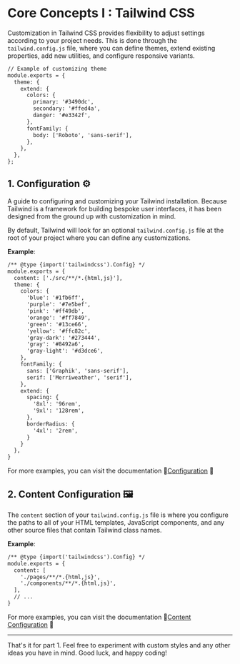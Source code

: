# Core Concepts I : Tailwind CSS
Customization in Tailwind CSS provides flexibility to adjust settings according to your project needs. This is done through the `tailwind.config.js` file, where you can define themes, extend existing properties, add new utilities, and configure responsive variants.


```html
// Example of customizing theme
module.exports = {
  theme: {
    extend: {
      colors: {
        primary: '#3490dc',
        secondary: '#ffed4a',
        danger: '#e3342f',
      },
      fontFamily: {
        body: ['Roboto', 'sans-serif'],
      },
    },
  },
};
```

## 1. Configuration ⚙️

A guide to configuring and customizing your Tailwind installation. Because Tailwind is a framework for building bespoke user interfaces, it has been designed from the ground up with customization in mind.

By default, Tailwind will look for an optional `tailwind.config.js` file at the root of your project where you can define any customizations.

**Example**:
```html
/** @type {import('tailwindcss').Config} */
module.exports = {
  content: ['./src/**/*.{html,js}'],
  theme: {
    colors: {
      'blue': '#1fb6ff',
      'purple': '#7e5bef',
      'pink': '#ff49db',
      'orange': '#ff7849',
      'green': '#13ce66',
      'yellow': '#ffc82c',
      'gray-dark': '#273444',
      'gray': '#8492a6',
      'gray-light': '#d3dce6',
    },
    fontFamily: {
      sans: ['Graphik', 'sans-serif'],
      serif: ['Merriweather', 'serif'],
    },
    extend: {
      spacing: {
        '8xl': '96rem',
        '9xl': '128rem',
      },
      borderRadius: {
        '4xl': '2rem',
      }
    }
  },
}
```
For more examples, you can visit the documentation 📖[Configuration](https://tailwindcss.com/docs/configuration) 📖

## 2. Content Configuration 🖼️

The `content` section of your `tailwind.config.js` file is where you configure the paths to all of your HTML templates, JavaScript components, and any other source files that contain Tailwind class names.

**Example**:
```html
/** @type {import('tailwindcss').Config} */
module.exports = {
  content: [
    './pages/**/*.{html,js}',
    './components/**/*.{html,js}',
  ],
  // ...
}
```
For more examples, you can visit the documentation 📖[Content Configuration](https://tailwindcss.com/docs/content-configuration) 📖

---
That's it for part 1. Feel free to experiment with custom styles and any other ideas you have in mind. Good luck, and happy coding!

